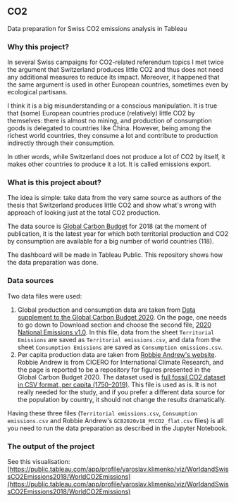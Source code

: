 ## CO2
Data preparation for Swiss CO2 emissions analysis in Tableau

### Why this project?
In several Swiss campaigns for CO2-related referendum topics I met twice the argument that Switzerland produces little CO2 and thus does not need any additional measures to reduce its impact. Moreover, it happened that the same argument is used in other European countries, sometimes even by ecological partisans.

I think it is a big misunderstanding or a conscious manipulation. It is true that (some) European countries produce (relatively) little CO2 by themselves: there is almost no mining, and production of consumption goods is delegated to countries like China. However, being among the richest world countries, they consume a lot and contribute to production indirectly through their consumption.

In other words, while Switzerland does not produce a lot of CO2 by itself, it makes other countries to produce it a lot. It is called emissions export.

### What is this project about?
The idea is simple: take data from the very same source as authors of the thesis that Switzerland produces little CO2 and show what's wrong with approach of looking just at the total CO2 production.

The data source is [Global Carbon Budget](https://essd.copernicus.org/articles/12/3269/2020/) for 2018 (at the moment of publication, it is the latest year for which both territorial production and CO2 by consumption are available for a big number of world countries (118).

The dashboard will be made in Tableau Public. This repository shows how the data preparation was done.

### Data sources
Two data files were used:

1. Global production and consumption data are taken from [Data supplement to the Global Carbon Budget 2020](https://www.icos-cp.eu/science-and-impact/global-carbon-budget/2020). On the page, one needs to go down to Download section and choose the second file, [2020 National Emissions v1.0](https://data.icos-cp.eu/licence_accept?ids=%5B%22xUUehljs1oTazlGlmigAhvfe%22%5D). In this file, data from the sheet `Territorial Emissions` are saved as `Territorial emissions.csv`, and data from the sheet `Consumption Emissions` are saved as `Consumption emissions.csv`.
2. Per capita production data are taken from [Robbie Andrew's website](https://folk.universitetetioslo.no/roberan/GCB2020.shtml). Robbie Andrew is from CICERO for International Climate Research, and the page is reported to be a repository for figures presented in the Global Carbon Budget 2020. The dataset used is [full fossil CO2 dataset in CSV format, per capita (1750–2019)](https://folk.uio.no/roberan/GCP/data2020/GCB2020v18_percapita_flat.zip). This file is used as is. It is not really needed for the study, and if you prefer a different data source for the population by country, it should not change the results dramatically.

Having these three files (`Territorial emissions.csv`, `Consumption emissions.csv` and Robbie Andrew's `GCB2020v18_MtCO2_flat.csv` files) is all you need to run the data preparation as described in the Jupyter Notebook.

### The output of the project
See this visualisation: [https://public.tableau.com/app/profile/yaroslav.klimenko/viz/WorldandSwissCO2Emissions2018/WorldCO2Emissions](https://public.tableau.com/app/profile/yaroslav.klimenko/viz/WorldandSwissCO2Emissions2018/WorldCO2Emissions)

